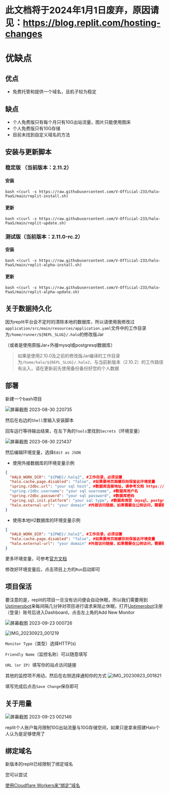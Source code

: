 # 此文档将于2024年1月1日废弃，原因请见：https://blog.replit.com/hosting-changes

# 优缺点
## 优点
- 免费托管和提供一个域名，且机子较为稳定

## 缺点
- 个人免费版只有每个月只有10G出站流量，图片只能使用图床
- 个人免费版只有10G存储
- 目前未找到自定义域名的方法

## 安装与更新脚本
### 稳定版 （当前版本：2.11.2）
#### 安装

```
bash <(curl -s https://raw.githubusercontent.com/V-Official-233/halo-PaaS/main/replit-install.sh)
```
#### 更新

```
bash <(curl -s https://raw.githubusercontent.com/V-Official-233/halo-PaaS/main/replit-update.sh)
```

### 测试版（当前版本：2.11.0-rc.2）
#### 安装

```
bash <(curl -s https://raw.githubusercontent.com/V-Official-233/halo-PaaS/main/replit-alpha-install.sh)
```
#### 更新

```
bash <(curl -s https://raw.githubusercontent.com/V-Official-233/halo-PaaS/main/replit-alpha-update.sh)
```

## 关于数据持久化
因为replit平台会不定时的清除本地的数据库，所以请使用我修改过`application/src/main/resources/application.yaml`文件中的工作目录为`/home/runner/${REPL_SLUG}/.halo`的修改版Jar

（或者是使用原版Jar+外接mysql或postgresql数据库）

> 如果是使用2.10.0及之前的修改版Jar编译的工作目录为`/home/halo/${REPL_SLUG}/.halo2`，与当前新版本（2.10.2）的工作路径有出入，请在更新前先使用备份备份好您的个人数据

## 部署

新建一个bash项目

![屏幕截图 2023-08-30 220735](https://github.com/V-Official-233/halo-PaaS/assets/104217168/dcab5433-48f2-4dba-b1c7-6415ec4d8c6b)

然后在右边的`Shell`里输入安装脚本

回车运行等待输出结束，在左下角的`Tools`里找到`Secrets`（环境变量）

![屏幕截图 2023-08-30 221437](https://github.com/V-Official-233/halo-PaaS/assets/104217168/57e4097b-cc98-455b-b41a-ce58d198a81c)

然后编辑环境变量，选择`Edit as JSON` 

- 使用外接数据库的环境变量示例
```json
{
  "HALO_WORK_DIR": "${PWD}/.halo2", #工作目录，必须设置
  "halo.cache.page.disabled": "false", #如果要用页面缓存则保留此环境变量
  "spring.r2dbc.url": "your sql host", #数据库连接地址，请参考文档 https://docs.halo.run/getting-started/install/docker-compose 设置
  "spring.r2dbc.username": "your sql username", #数据库用户名
  "spring.r2dbc.password": "your sql password", #数据库密码
  "spring.sql.init.platform": "your sql type", #数据库类型（mysql、postgresql、H2）
  "halo.external-url": "your domain" #外部访问链接，如果需要在公网访问，需要配置为实际访问地址（例：https://www.halo.run）
}
```

- 使用本地H2数据库的环境变量示例
```json
{
  "HALO_WORK_DIR": "${PWD}/.halo2", #工作目录，必须设置
  "halo.cache.page.disabled": "false", #如果要用页面缓存则保留此环境变量
  "halo.external-url": "your domain" #外部访问链接，如果需要在公网访问，需要配置为实际访问地址（例：https://www.halo.run）
}
```
更多环境变量，可参考[官方文档](https://docs.halo.run/getting-started/install/docker-compose#%E5%88%9B%E5%BB%BA%E5%AE%B9%E5%99%A8%E7%BB%84)

修改好环境变量后，点击项目上方的`Run`启动即可

## 项目保活
要注意的是，replit的项目一旦没有访问便会自动休眠，所以我们需要用到[Uptimerobot](https://uptimerobot.com)来每间隔几分钟对项目进行请求来阻止休眠，打开[Uptimerobot](https://uptimerobot.com)注册（登录）账号后进入Dashboard，点击左上角的Add New Monitor

![屏幕截图 2023-09-23 000726](https://github.com/V-Official-233/halo-PaaS/assets/104217168/8b775108-2847-4aeb-8e28-7158c0cd36fb)

![IMG_20230923_001219](https://github.com/V-Official-233/halo-PaaS/assets/104217168/fce72d9f-3916-4dc0-97d1-9f8953358020)

`Monitor Type`（类型）选择HTTP(s)

`Friendly Name`（监控名称）可以随意填写

`URL (or IP) `填写你的站点访问链接

其他的监控项不用动，然后在右侧选择通知你的方式
![IMG_20230923_001821](https://github.com/V-Official-233/halo-PaaS/assets/104217168/3fe409d8-16b4-434a-bee3-ac4a5628897d)

填写完成后点击`Save Change`保存即可

## 关于用量
![屏幕截图 2023-09-23 002146](https://github.com/V-Official-233/halo-PaaS/assets/104217168/1074c244-f4c8-4f67-85b2-e7b863ec45a5)

replit个人账户每月限制10G出站流量与10G存储空间，如果只是拿来搭建Halo个人认为是足够使用了

## 绑定域名
新版本的replit已经限制了绑定域名

您可以尝试

[使用Cloudflare Workers来“绑定”域名](https://github.com/V-Official-233/halo-PaaS/blob/main/docs/Cloudflare-Workers.md)
